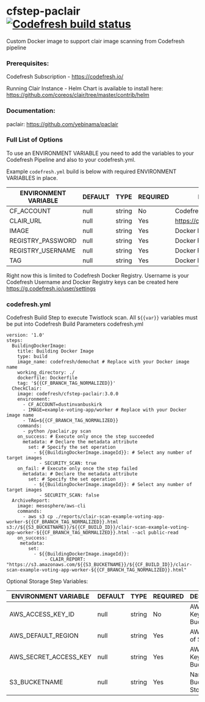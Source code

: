 # cfstep-paclair [![Codefresh build status]( https://g.codefresh.io/api/badges/pipeline/codefresh-inc/codefresh-contrib%2Fcfstep-paclair%2Fcfstep-paclair?branch=master&type=cf-1)]( https://g.codefresh.io/repositories/codefresh-contrib/cfstep-paclair/builds?filter=trigger:build;branch:master;service:5bbe7af8a3686e081e4e1b91~cfstep-paclair)

Custom Docker image to support clair image scanning from Codefresh pipeline

### Prerequisites:

Codefresh Subscription - https://codefresh.io/

Running Clair Instance -
Helm Chart is available to install here: https://github.com/coreos/clair/tree/master/contrib/helm

### Documentation:

paclair: https://github.com/yebinama/paclair

### Full List of Options

To use an ENVIRONMENT VARIABLE you need to add the variables to your Codefresh Pipeline and also to your codefresh.yml.

Example `codefresh.yml` build is below with required ENVIRONMENT VARIABLES in place.

| ENVIRONMENT VARIABLE | DEFAULT | TYPE | REQUIRED | DESCRIPTION |
|----------------------------|----------|---------|----------|---------------------------------------------------------------------------------------------------------------------------------|
| CF_ACCOUNT | null | string | No | Codefresh Account Name |
| CLAIR_URL | null | string | Yes | https://clair.domain.com:6060 |
| IMAGE | null | string | Yes | Docker Image Name |
| REGISTRY_PASSWORD | null | string | Yes | Docker Registry Password |
| REGISTRY_USERNAME | null | string | Yes | Docker Registry Username |
| TAG | null | string | Yes | Docker Image Tag |

Right now this is limited to Codefresh Docker Registry.
Username is your Codefresh Username and Docker Registry keys can be created here https://g.codefresh.io/user/settings

### codefresh.yml

Codefresh Build Step to execute Twistlock scan.
All `${{var}}` variables must be put into Codefresh Build Parameters
codefresh.yml

``` console
version: '1.0'
steps:
  BuildingDockerImage:
    title: Building Docker Image
    type: build
    image_name: codefresh/demochat # Replace with your Docker image name
    working_directory: ./
    dockerfile: Dockerfile
    tag: '${{CF_BRANCH_TAG_NORMALIZED}}'
  CheckClair:
    image: codefresh/cfstep-paclair:3.0.0
    environment:
      - CF_ACCOUNT=dustinvanbuskirk
      - IMAGE=example-voting-app/worker # Replace with your Docker image name
      - TAG=${{CF_BRANCH_TAG_NORMALIZED}}
    commands: 
      - python /paclair.py scan
    on_success: # Execute only once the step succeeded
      metadata: # Declare the metadata attribute
        set: # Specify the set operation
          - ${{BuildingDockerImage.imageId}}: # Select any number of target images
            - SECURITY_SCAN: true
    on_fail: # Execute only once the step failed
      metadata: # Declare the metadata attribute
        set: # Specify the set operation
          - ${{BuildingDockerImage.imageId}}: # Select any number of target images
            - SECURITY_SCAN: false
  ArchiveReport:
    image: mesosphere/aws-cli
    commands:
      - aws s3 cp ./reports/clair-scan-example-voting-app-worker-${{CF_BRANCH_TAG_NORMALIZED}}.html s3://${{S3_BUCKETNAME}}/${{CF_BUILD_ID}}/clair-scan-example-voting-app-worker-${{CF_BRANCH_TAG_NORMALIZED}}.html --acl public-read
    on_success:
     metadata:
        set:
          - ${{BuildingDockerImage.imageId}}:
              - CLAIR_REPORT: "https://s3.amazonaws.com/${{S3_BUCKETNAME}}/${{CF_BUILD_ID}}/clair-scan-example-voting-app-worker-${{CF_BRANCH_TAG_NORMALIZED}}.html"
```

Optional Storage Step Variables:

| ENVIRONMENT VARIABLE | DEFAULT | TYPE | REQUIRED | DESCRIPTION |
|----------------------------|----------|---------|----------|---------------------------------------------------------------------------------------------------------------------------------|
| AWS_ACCESS_KEY_ID | null | string | No | AWS Access Key of S3 Bucket |
| AWS_DEFAULT_REGION | null | string | Yes | AWS Region of S3 Bucket |
| AWS_SECRET_ACCESS_KEY | null | string | Yes | AWS Secret Key of S3 Bucket |
| S3_BUCKETNAME | null | string | Yes | Name of S3 Bucket to Store Reports |

